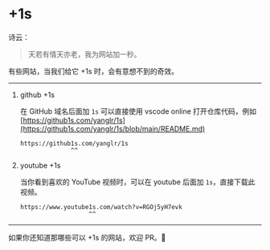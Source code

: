 # +1s

诗云：

> 天若有情天亦老，我为网站加一秒。

有些网站，当我们给它 +1s 时，会有意想不到的奇效。

-------------

1. github +1s

    在 GitHub 域名后面加 `1s` 可以直接使用 vscode online 打开仓库代码，例如 [https://github1s.com/yanglr/1s](https://github1s.com/yanglr/1s/blob/main/README.md)

    ```
    https://github1s.com/yanglr/1s
                  ^^              
    ```

1. youtube +1s

    当你看到喜欢的 YouTube 视频时，可以在 youtube 后面加 `1s`，直接下载此视频。

    ```
    https://www.youtube1s.com/watch?v=RGOj5yH7evk
                       ^^      
    ```

----------

如果你还知道那哪些可以 +1s 的网站，欢迎 PR。👏
